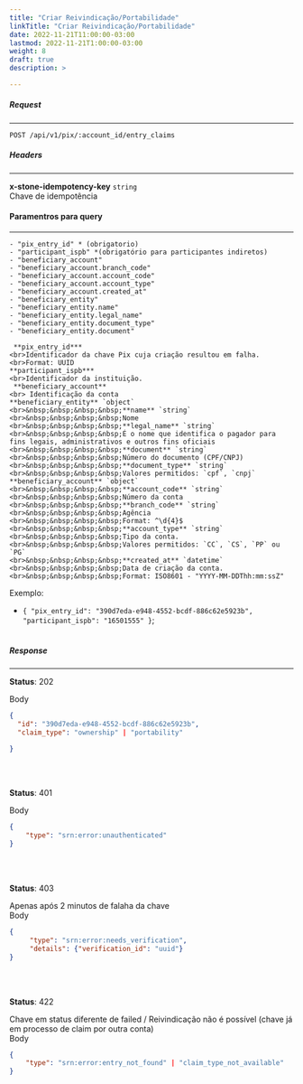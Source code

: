 ```yaml
---
title: "Criar Reivindicação/Portabilidade"
linkTitle: "Criar Reivindicação/Portabilidade"
date: 2022-11-21T11:00:00-03:00
lastmod: 2022-11-21T1:00:00-03:00
weight: 8
draft: true
description: >

---
```


##### **Request**
---

```
POST /api/v1/pix/:account_id/entry_claims
```

##### **Headers**
---

**x-stone-idempotency-key** `string`
<br>Chave de idempotência
<br>

#### **Paramentros para query**
---

```
- "pix_entry_id" * (obrigatorio)
- "participant_ispb" *(obrigatório para participantes indiretos)
- "beneficiary_account"
- "beneficiary_account.branch_code"
- "beneficiary_account.account_code"
- "beneficiary_account.account_type"
- "beneficiary_account.created_at"
- "beneficiary_entity"
- "beneficiary_entity.name"
- "beneficiary_entity.legal_name"
- "beneficiary_entity.document_type"
- "beneficiary_entity.document"   
```


```
 **pix_entry_id***
<br>Identificador da chave Pix cuja criação resultou em falha.
<br>Format: UUID
**participant_ispb***
<br>Identificador da instituição.
 **beneficiary_account**
<br> Identificação da conta
**beneficiary_entity** `object`
<br>&nbsp;&nbsp;&nbsp;&nbsp;**name** `string`
<br>&nbsp;&nbsp;&nbsp;&nbsp;Nome
<br>&nbsp;&nbsp;&nbsp;&nbsp;**legal_name** `string`
<br>&nbsp;&nbsp;&nbsp;&nbsp;É o nome que identifica o pagador para fins legais, administrativos e outros fins oficiais
<br>&nbsp;&nbsp;&nbsp;&nbsp;**document** `string`
<br>&nbsp;&nbsp;&nbsp;&nbsp;Número do documento (CPF/CNPJ)
<br>&nbsp;&nbsp;&nbsp;&nbsp;**document_type** `string`
<br>&nbsp;&nbsp;&nbsp;&nbsp;Valores permitidos: `cpf`, `cnpj`
**beneficiary_account** `object`
<br>&nbsp;&nbsp;&nbsp;&nbsp;**account_code** `string`
<br>&nbsp;&nbsp;&nbsp;&nbsp;Número da conta
<br>&nbsp;&nbsp;&nbsp;&nbsp;**branch_code** `string`
<br>&nbsp;&nbsp;&nbsp;&nbsp;Agência
<br>&nbsp;&nbsp;&nbsp;&nbsp;Format: ^\d{4}$
<br>&nbsp;&nbsp;&nbsp;&nbsp;**account_type** `string`
<br>&nbsp;&nbsp;&nbsp;&nbsp;Tipo da conta.
<br>&nbsp;&nbsp;&nbsp;&nbsp;Valores permitidos: `CC`, `CS`, `PP` ou `PG`
<br>&nbsp;&nbsp;&nbsp;&nbsp;**created_at** `datetime`
<br>&nbsp;&nbsp;&nbsp;&nbsp;Data de criação da conta.
<br>&nbsp;&nbsp;&nbsp;&nbsp;Format: ISO8601 - "YYYY-MM-DDThh:mm:ssZ"
```


Exemplo:  

- `{
  "pix_entry_id": "390d7eda-e948-4552-bcdf-886c62e5923b",
  "participant_ispb": "16501555"
}`;
<br> <br> 

##### **Response**
---


**Status**: 202

Body
```json
{  
  "id": "390d7eda-e948-4552-bcdf-886c62e5923b",
  "claim_type": "ownership" | "portability"

}
```
<br> <br> 


**Status**: 401

Body
```json
{  
    "type": "srn:error:unauthenticated"
}
```
<br> <br> 


**Status**: 403

Apenas após 2 minutos de falaha da chave
<br>
Body
```json
{  
     "type": "srn:error:needs_verification",
     "details": {"verification_id": "uuid"}
}
```
<br> <br> 


**Status**: 422

Chave em status diferente de failed / Reivindicação não é possível (chave já em processo de claim por outra conta)
<br>
Body
```json
{  
    "type": "srn:error:entry_not_found" | "claim_type_not_available"
}
```
<br> <br> 





